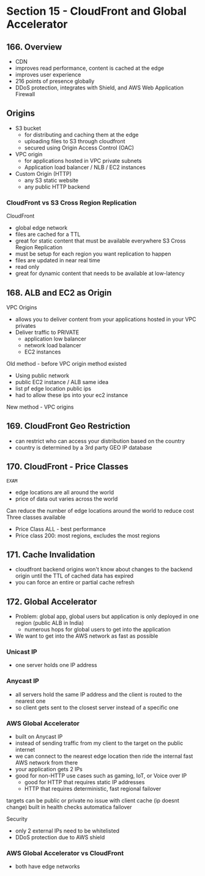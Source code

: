 # Section 15 - CloudFront and Global Accelerator

## 166.  Overview

- CDN
- improves read performance, content is cached at the edge
- improves user experience
- 216 points of presence globally
- DDoS protection, integrates with Shield, and AWS Web Application Firewall

## Origins
- S3 bucket
	- for distributing and caching them at the edge
	- uploading files to S3 through cloudfront
	- secured using Origin Access Control (OAC)
- VPC origin
	- for applications hosted in VPC private subnets
	- Application load balancer / NLB / EC2 instances
- Custom Origin (HTTP)
	- any S3 static website
	- any public HTTP backend

### CloudFront vs S3 Cross Region Replication
CloudFront
- global edge network
- files are cached for a TTL
- great for static content that must be available everywhere
S3 Cross Region Replication
- must be setup for each region you want replication to happen
- files are updated in near real time
- read only
- great for dynamic content that needs to be available at low-latency


## 168. ALB and EC2 as Origin

VPC Origins
- allows you to deliver content from your applications hosted in your VPC privates
- Deliver traffic to PRIVATE
	- application low balancer
	- network load balancer
	- EC2 instances


Old method - before VPC origin method existed
- Using public network
- public EC2 instance / ALB same idea
- list pf edge location public ips
- had to allow these ips into your ec2 instance

New method - VPC origins


## 169. CloudFront Geo Restriction

- can restrict who can access your distribution based on the country
- country is determined by a 3rd party GEO IP database

## 170. CloudFront - Price Classes

`EXAM`
- edge locations are all around the world
- price of data out varies across the world

Can reduce the number of edge locations around the world to reduce cost
Three classes available
- Price Class ALL - best performance
- Price class 200: most regions, excludes the most regions

## 171. Cache Invalidation

- cloudfront backend origins won't know about changes to the backend origin until the TTL of cached data has expired
- you can force an entire or partial cache refresh


## 172. Global Accelerator

- Problem: global app, global users but application is only deployed in one region (public ALB in India)
	- numerous hops for global users to get into the application
- We want to get into the AWS network as fast as possible

### Unicast IP
- one server holds one IP address

### Anycast IP
- all servers hold the same IP address and the client is routed to the nearest one
- so client gets sent to the closest server instead of a specific one

### AWS Global Accelerator
- built on Anycast IP
- instead of sending traffic from my client to the target on the public internet
- we can connect to the nearest edge location then ride the internal fast AWS network from there
- your application gets 2 IPs
- good for non-HTTP use cases such as gaming, IoT, or Voice over IP
	- good for HTTP that requires static IP addresses
	- HTTP that requires deterministic, fast regional failover

targets can be public or private
no issue with client cache (ip doesnt change)
built in health checks
automatica failover

Security
- only 2 external IPs need to be whitelisted
- DDoS protection due to AWS shield

### AWS Global Accelerator vs CloudFront
- both have edge networks
